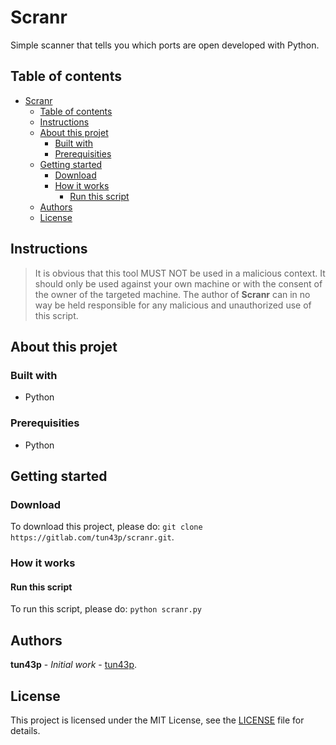 # Scranr

Simple scanner that tells you which ports are open developed with Python.

## Table of contents

- [Scranr](#scranr)
  - [Table of contents](#table-of-contents)
  - [Instructions](#instructions)
  - [About this projet](#about-this-projet)
    - [Built with](#built-with)
    - [Prerequisities](#prerequisities)
  - [Getting started](#getting-started)
    - [Download](#download)
    - [How it works](#how-it-works)
      - [Run this script](#run-this-script)
  - [Authors](#authors)
  - [License](#license)

## Instructions

> It is obvious that this tool MUST NOT be used in a malicious context. It should only be used against your own machine or with the consent of the owner of the targeted machine. The author of **Scranr** can in no way be held responsible for any malicious and unauthorized use of this script.

## About this projet

### Built with

- Python

### Prerequisities

- Python

## Getting started

### Download

To download this project, please do: `git clone https://gitlab.com/tun43p/scranr.git`.

### How it works

#### Run this script

To run this script, please do: `python scranr.py`

## Authors

**tun43p** - _Initial work_ - [tun43p](https://gitlab.com/tun43p).

## License

This project is licensed under the MIT License, see the [LICENSE](LICENSE) file for details.
